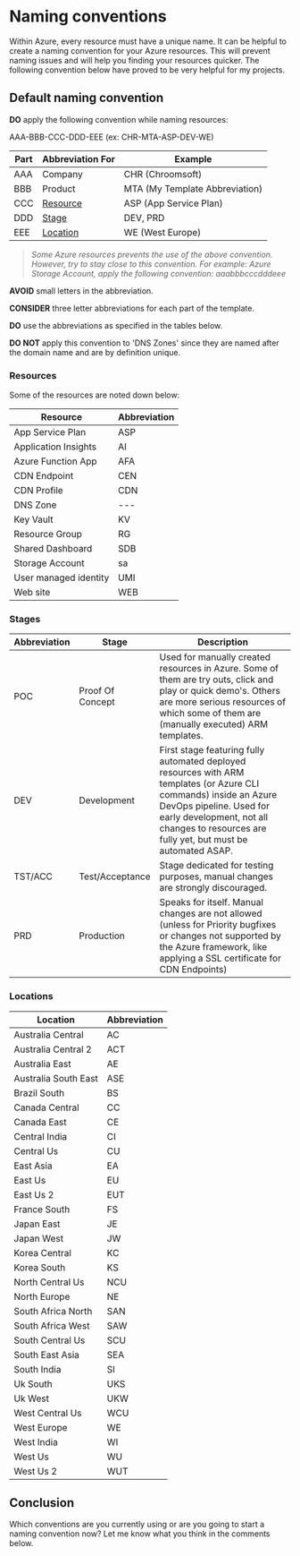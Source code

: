 # Naming conventions
Within Azure, every resource must have a unique name. It can be helpful to create a naming convention for your Azure resources. This will prevent naming issues and will help you finding your resources quicker. The following convention below have proved to be very helpful for my projects.

## Default naming convention

**DO** apply the following convention while naming resources:

 AAA-BBB-CCC-DDD-EEE (ex: CHR-MTA-ASP-DEV-WE)

| Part | Abbreviation For | Example
| ---- | -----------| ---
| AAA  | Company | CHR (Chroomsoft)
| BBB  | Product | MTA (My Template Abbreviation)
| CCC  | [Resource](#resources) | ASP (App Service Plan)
| DDD  | [Stage](#stages) | DEV, PRD
| EEE  | [Location](#locations) | WE (West Europe)

> *Some Azure resources prevents the use of the above convention. However, try to stay close to this convention. For example: Azure Storage Account, apply the following convention: aaabbbcccdddeee*

**AVOID** small letters in the abbreviation.

**CONSIDER** three letter abbreviations for each part of the template.

**DO** use the abbreviations as specified in the tables below.

**DO NOT** apply this convention to 'DNS Zones' since they are named after the domain name and are by definition unique. 

### Resources
Some of the resources are noted down below:

| Resource           | Abbreviation 
| ------------------ | ---
|App Service Plan|ASP
|Application Insights|AI
|Azure Function App|AFA
|CDN Endpoint|CEN
|CDN Profile|CDN
|DNS Zone | ---
|Key Vault|KV
|Resource Group|RG
|Shared Dashboard|SDB
|Storage Account|sa
|User managed identity|UMI
|Web site|WEB

### Stages
| Abbreviation | Stage | Description
| --- | --- | ---
| POC | Proof Of Concept | Used for manually created resources in Azure. Some of them are try outs, click and play or quick demo's. Others are more serious resources of which some of them are (manually executed) ARM templates.
| DEV | Development | First stage featuring fully automated deployed resources with ARM templates (or Azure CLI commands) inside an Azure DevOps pipeline. Used for early development, not all changes to resources are fully yet, but must be automated ASAP.
| TST/ACC | Test/Acceptance | Stage dedicated for testing purposes, manual changes are strongly discouraged.
| PRD | Production | Speaks for itself. Manual changes are not allowed (unless for Priority bugfixes or changes not supported by the Azure framework, like applying a SSL certificate for CDN Endpoints)

### Locations

| Location      | Abbreviation |
| --- | ---
|Australia Central|AC
|Australia Central 2|ACT
|Australia East|AE
|Australia South East|ASE
|Brazil South|BS
|Canada Central|CC
|Canada East|CE
|Central India|CI
|Central Us|CU
|East Asia|EA
|East Us|EU
|East Us 2|EUT
|France South|FS
|Japan East|JE
|Japan West|JW
|Korea Central|KC
|Korea South|KS
|North Central Us|NCU
|North Europe|NE
|South Africa North|SAN
|South Africa West|SAW
|South Central Us|SCU
|South East Asia|SEA
|South India|SI
|Uk South|UKS
|Uk West|UKW
|West Central Us|WCU
|West Europe|WE
|West India|WI
|West Us|WU
|West Us 2|WUT

## Conclusion
Which conventions are you currently using or are you going to start a naming convention now? Let me know what you think in the comments below. 